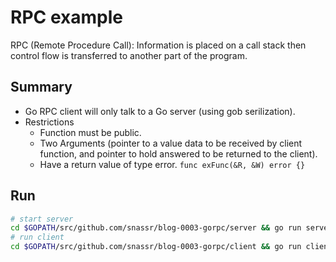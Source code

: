# RPC example

RPC (Remote Procedure Call): Information is placed on a call stack then control flow is transferred to another part of the program.

## Summary
- Go RPC client will only talk to a Go server (using gob serilization).
- Restrictions
    - Function must be public.
    - Two Arguments (pointer to a value data to be received by client function, and pointer to hold answered to be returned to the client).
    - Have a return value of type error. ```func exFunc(&R, &W) error {}```

## Run
```bash
# start server
cd $GOPATH/src/github.com/snassr/blog-0003-gorpc/server && go run server.go
# run client
cd $GOPATH/src/github.com/snassr/blog-0003-gorpc/client && go run client.go
```